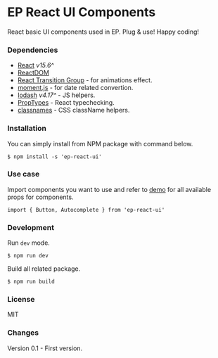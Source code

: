 # EP React UI Components
React basic UI components used in EP. 
Plug & use!
Happy coding!

### Dependencies
- [React] *v15.6^*
- [ReactDOM]
- [React Transition Group] - for animations effect.
- [moment.js] - for date related convertion.
- [lodash] *v4.17^* - JS helpers.
- [PropTypes] - React typechecking.
- [classnames] - CSS className helpers.

### Installation
You can simply install from NPM package with command below.
```
$ npm install -s 'ep-react-ui'
```

### Use case
Import components you want to use and refer to [demo] for all available props for components.
```
import { Button, Autocomplete } from 'ep-react-ui'
```

### Development
Run `dev` mode.
```
$ npm run dev
```

Build all related package.
```
$ npm run build
```

### License
MIT

[React]: <https://facebook.github.io/react/>
[ReactDOM]: <https://facebook.github.io/react/docs/react-dom.html>
[React Transition Group]: <https://github.com/reactjs/react-transition-group/>
[moment.js]: <https://momentjs.com/>
[lodash]: <https://lodash.com/>
[PropTypes]: <https://facebook.github.io/react/docs/typechecking-with-proptypes.html>
[classnames]: <https://github.com/JedWatson/classnames>
[demo]: <https://kennyooi.github.io/ep-react-ui/>

### Changes
Version 0.1     - First version.
